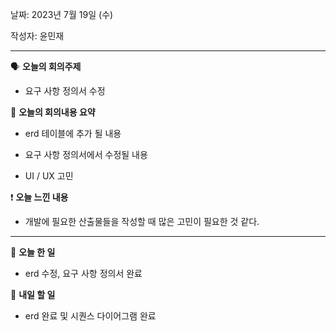 날짜: 2023년 7월 19일 (수)

작성자: 윤민재

---

<aside>

🗣 **오늘의 회의주제**

</aside>

- 요구 사항 정의서 수정

<aside>

🎢 **오늘의 회의내용 요약**

</aside>

- erd 테이블에 추가 될 내용

- 요구 사항 정의서에서 수정될 내용

- UI / UX 고민

<aside>

❗ **오늘 느낀 내용**

</aside>

- 개발에 필요한 산출물들을 작성할 때 많은 고민이 필요한 것 같다.

---

<aside>

🎵 **오늘 한 일**

</aside>

- erd 수정, 요구 사항 정의서 완료

<aside>

🥊 **내일 할 일**

</aside>

- erd 완료 및 시퀀스 다이어그램 완료
